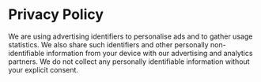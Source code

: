 # Privacy Policy

We are using advertising identifiers to personalise ads and to gather usage statistics.
We also share such identifiers and other personally non-identifiable information from your
device with our advertising and analytics partners. We do not collect any personally identifiable
information without your explicit consent.


